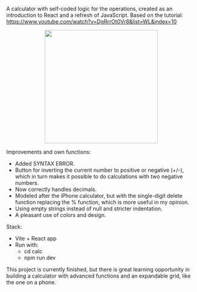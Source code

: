 A calculator with self-coded logic for the operations, created as an introduction to React and a refresh of JavaScript.
Based on the tutorial: https://www.youtube.com/watch?v=DgRrrOt0Vr8&list=WL&index=10

<p align="center">
  <img src="assets/screenshot.png" width="300"/>
</p>

Improvements and own functions:
- Added SYNTAX ERROR.
- Button for inverting the current number to positive or negative (+/-), which in turn makes it possible to do calculations with two negative numbers.
- Now correctly handles decimals.
- Modeled after the iPhone calculator, but with the single-digit delete function replacing the % function, which is more useful in my opinion.
- Using empty strings instead of null and stricter indentation.
- A pleasant use of colors and design.

Stack:
- Vite + React app
- Run with:
  - cd calc
  - npm run dev 

This project is currently finished, but there is great learning opportunity in building a calculator with advanced functions and an expandable grid, like the one on a phone.
